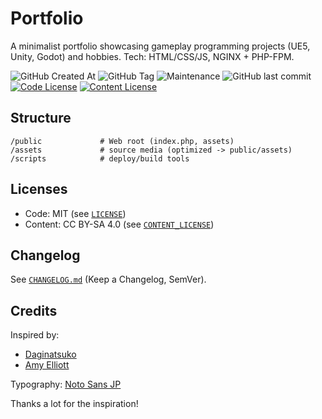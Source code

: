 # Portfolio
A minimalist portfolio showcasing gameplay programming projects (UE5, Unity, Godot) and hobbies.
Tech: HTML/CSS/JS, NGINX + PHP-FPM.

![GitHub Created At](https://img.shields.io/github/created-at/fuyukohanekura/friendly-eureka) ![GitHub Tag](https://img.shields.io/github/v/tag/fuyukohanekura/friendly-eureka) ![Maintenance](https://img.shields.io/maintenance/yes/2025) ![GitHub last commit](https://img.shields.io/github/last-commit/fuyukohanekura/friendly-eureka)
[![Code License](https://img.shields.io/badge/Code-MIT-blue?style=flat)](LICENSE) [![Content License](https://img.shields.io/badge/Content-CC%20BY--SA%204.0-pink?style=flat)](CONTENT_LICENSE)

## Structure
```
/public             # Web root (index.php, assets)
/assets             # source media (optimized -> public/assets)
/scripts            # deploy/build tools
```

## Licenses
- Code: MIT (see [`LICENSE`](LICENSE))
- Content: CC BY-SA 4.0 (see [`CONTENT_LICENSE`](CONTENT_LICENSE))

## Changelog
See [`CHANGELOG.md`](CHANGELOG.md) (Keep a Changelog, SemVer).

## Credits
Inspired by: 
- [Daginatsuko](https://daginatsuko.com/)
- [Amy Elliott](https://gamedev.amy-portfolio.com)

Typography: [Noto Sans JP](https://fonts.google.com/noto/specimen/Noto+Sans+JP)

Thanks a lot for the inspiration!